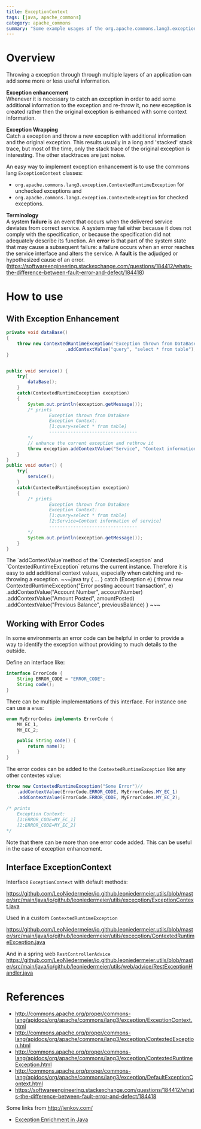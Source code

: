 ```yaml
---
title: ExceptionContext
tags: [java, apache_commons]
category: apache_commons
summary: "Some example usages of the org.apache.commons.lang3.exception.ExceptionContext class."
---
```

# Overview
Throwing a exception through through multiple layers of an application can add some more or less useful information.

**Exception enhancement**  
Whenever it is necessary to catch an exception in order to add some additional information to the exception and re-throw it, no new exception is created rather then the original exception is enhanced with some context information.

**Exception Wrapping**  
Catch a exception and throw a new exception with additional information and the original exception. This results usually in a long and 'stacked' stack trace, but most of the time, only the stack trace of the original exception is interesting. The other stacktraces are just noise.

An easy way to implement exception enhancement is to use the commons lang `ExceptionContext` classes:

* `org.apache.commons.lang3.exception.ContextedRuntimeException` for unchecked exceptions and
* `org.apache.commons.lang3.exception.ContextedException` for checked exceptions.

**Terminology**  
A system **failure** is an event that occurs when the delivered service deviates from correct service. A system may fail either because it does not comply with the specification, or because the specification did not adequately describe its function. An **error** is that part of the system state that may cause a subsequent failure: a failure occurs when an error reaches the service interface and alters the service. A **fault** is the adjudged or hypothesized cause of an error.  
(<https://softwareengineering.stackexchange.com/questions/184412/whats-the-difference-between-fault-error-and-defect/184418>)

# How to use

## With Exception Enhancement

~~~java
private void dataBase()
{
    throw new ContextedRuntimeException("Exception thrown from DataBase")
                      .addContextValue("query", "select * from table");
}


public void service() {
    try{
        dataBase();
    }
    catch(ContextedRuntimeException exception)
    {
        System.out.println(exception.getMessage());
        /* prints
                Exception thrown from DataBase
                Exception Context:
                [1:query=select * from table]
                ---------------------------------
        */
        // enhance the current exception and rethrow it
        throw exception.addContextValue("Service", "Context information of service");
    }
}
public void outer() {
    try{
        service();
    }
    catch(ContextedRuntimeException exception)
    {
        /* prints
                Exception thrown from DataBase
                Exception Context:
                [1:query=select * from table]
                [2:Service=Context information of service]
                ---------------------------------
        */
        System.out.println(exception.getMessage());
    }
}
~~~

<div class="info" title="Method chaining" markdown="1">
The `addContextValue`method of the `ContextedException` and `ContextedRuntimeException` returns the current instance. Therefore it is easy to add additional context values, especially when catching and re-throwing a exception.
~~~java
try {
      ...
    } catch (Exception e) {
      throw new ContextedRuntimeException("Error posting account transaction", e)
           .addContextValue("Account Number", accountNumber)
           .addContextValue("Amount Posted", amountPosted)
           .addContextValue("Previous Balance", previousBalance)
}
~~~
</div>

## Working with Error Codes

In some environments an error code can be helpful in order to provide a way to identify the exception without providing to much details to the outside.

Define an interface like:

~~~java
interface ErrorCode {
    String ERROR_CODE = "ERROR_CODE";
    String code();
}
~~~

There can be multiple implementations of this interface. For instance one can use a `enun`:

~~~java
enum MyErrorCodes implements ErrorCode {
    MY_EC_1,
    MY_EC_2;

    public String code() {
        return name();
    }
}
~~~

The error codes can be added to the `ContextedRuntimeException` like any other contextes value:

~~~java
throw new ContextedRuntimeException("Some Error")//
    .addContextValue(ErrorCode.ERROR_CODE, MyErrorCodes.MY_EC_1)
    .addContextValue(ErrorCode.ERROR_CODE, MyErrorCodes.MY_EC_2);
    
/* prints
    Exception Context:
    [1:ERROR_CODE=MY_EC_1]
    [2:ERROR_CODE=MY_EC_2]
*/
~~~

Note that there can be more than one error code added. This can be useful in the case of exception enhancement.

## Interface ExceptionContext

Interface `ExceptionContext` with default methods:

<https://github.com/LeoNiedermeier/io.github.leoniedermeier.utils/blob/master/src/main/java/io/github/leoniedermeier/utils/excecption/ExceptionContext.java>

Used in a custom `ContextedRuntimeException`

<https://github.com/LeoNiedermeier/io.github.leoniedermeier.utils/blob/master/src/main/java/io/github/leoniedermeier/utils/excecption/ContextedRuntimeException.java>

And in a spring web `RestControllerAdvice`
<https://github.com/LeoNiedermeier/io.github.leoniedermeier.utils/blob/master/src/main/java/io/github/leoniedermeier/utils/web/advice/RestExceptionHandler.java>

# References
* <http://commons.apache.org/proper/commons-lang/apidocs/org/apache/commons/lang3/exception/ExceptionContext.html>
* <http://commons.apache.org/proper/commons-lang/apidocs/org/apache/commons/lang3/exception/ContextedException.html>
* <http://commons.apache.org/proper/commons-lang/apidocs/org/apache/commons/lang3/exception/ContextedRuntimeException.html>
* <http://commons.apache.org/proper/commons-lang/apidocs/org/apache/commons/lang3/exception/DefaultExceptionContext.html>
* <https://softwareengineering.stackexchange.com/questions/184412/whats-the-difference-between-fault-error-and-defect/184418>

Some links from <http://jenkov.com/>

* [Exception Enrichment in Java](http://tutorials.jenkov.com/java-exception-handling/exception-enrichment.html)
